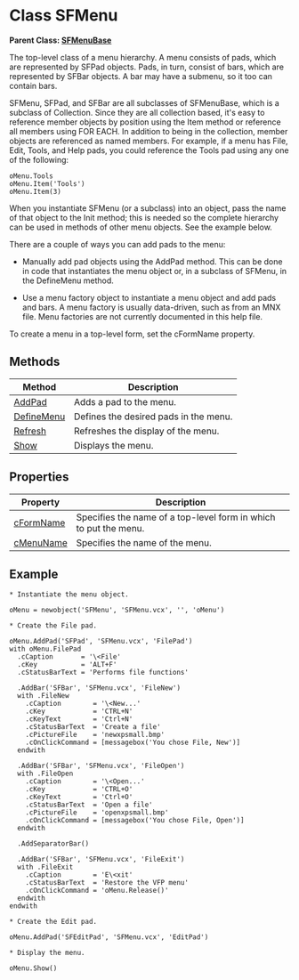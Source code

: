 # Class SFMenu

**Parent Class: [SFMenuBase](Class%20SFMenuBase.md)**

The top-level class of a menu hierarchy. A menu consists of pads, which are represented by SFPad objects. Pads, in turn, consist of bars, which are represented by SFBar objects. A bar may have a submenu, so it too can contain bars.

SFMenu, SFPad, and SFBar are all subclasses of SFMenuBase, which is a subclass of Collection. Since they are all collection based, it's easy to reference member objects by position using the Item method or reference all members using FOR EACH. In addition to being in the collection, member objects are referenced as named members. For example, if a menu has File, Edit, Tools, and Help pads, you could reference the Tools pad using any one of the following:

```foxpro
oMenu.Tools
oMenu.Item('Tools')
oMenu.Item(3)
```

When you instantiate SFMenu (or a subclass) into an object, pass the name of that object to the Init method; this is needed so the complete hierarchy can be used in methods of other menu objects. See the example below.

There are a couple of ways you can add pads to the menu:

* Manually add pad objects using the AddPad method. This can be done in code that instantiates the menu object or, in a subclass of SFMenu, in the DefineMenu method.

* Use a menu factory object to instantiate a menu object and add pads and bars. A menu factory is usually data-driven, such as from an MNX file. Menu factories are not currently documented in this help file.

To create a menu in a top-level form, set the cFormName property.

## Methods

| Method     | Description                           |
|------------|---------------------------------------|
| [AddPad](AddPad.md)     | Adds a pad to the menu.               |
| [DefineMenu](DefineMenu.md) | Defines the desired pads in the menu. |
| [Refresh](Refresh.md)    | Refreshes the display of the menu.    |
| [Show](Show.md)       | Displays the menu.                    |

## Properties

| Property  | Description                              |
|-----------|------------------------------------------|
| [cFormName](cFormName.md) | Specifies the name of a top-level form in which to put the menu. |
| [cMenuName](cMenuName.md) | Specifies the name of the menu.          |


## Example

```foxpro
* Instantiate the menu object.

oMenu = newobject('SFMenu', 'SFMenu.vcx', '', 'oMenu')

* Create the File pad.

oMenu.AddPad('SFPad', 'SFMenu.vcx', 'FilePad')
with oMenu.FilePad
  .cCaption       = '\<File'
  .cKey           = 'ALT+F'
  .cStatusBarText = 'Performs file functions'

  .AddBar('SFBar', 'SFMenu.vcx', 'FileNew')
  with .FileNew
    .cCaption        = '\<New...'
    .cKey            = 'CTRL+N'
    .cKeyText        = 'Ctrl+N'
    .cStatusBarText  = 'Create a file'
    .cPictureFile    = 'newxpsmall.bmp'
    .cOnClickCommand = [messagebox('You chose File, New')]
  endwith

  .AddBar('SFBar', 'SFMenu.vcx', 'FileOpen')
  with .FileOpen
    .cCaption        = '\<Open...'
    .cKey            = 'CTRL+O'
    .cKeyText        = 'Ctrl+O'
    .cStatusBarText  = 'Open a file'
    .cPictureFile    = 'openxpsmall.bmp'
    .cOnClickCommand = [messagebox('You chose File, Open')]
  endwith

  .AddSeparatorBar()

  .AddBar('SFBar', 'SFMenu.vcx', 'FileExit')
  with .FileExit
    .cCaption        = 'E\<xit'
    .cStatusBarText  = 'Restore the VFP menu'
    .cOnClickCommand = 'oMenu.Release()'
  endwith
endwith

* Create the Edit pad.

oMenu.AddPad('SFEditPad', 'SFMenu.vcx', 'EditPad')

* Display the menu.

oMenu.Show()
```